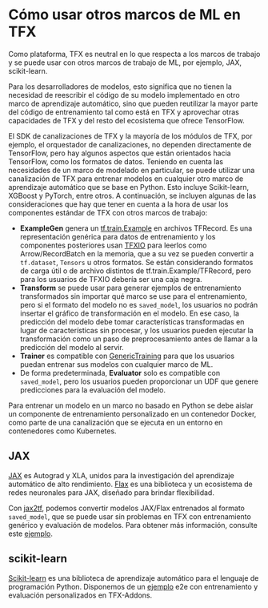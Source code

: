 # Cómo usar otros marcos de ML en TFX

Como plataforma, TFX es neutral en lo que respecta a los marcos de trabajo y se puede usar con otros marcos de trabajo de ML, por ejemplo, JAX, scikit-learn.

Para los desarrolladores de modelos, esto significa que no tienen la necesidad de reescribir el código de su modelo implementado en otro marco de aprendizaje automático, sino que pueden reutilizar la mayor parte del código de entrenamiento tal como está en TFX y aprovechar otras capacidades de TFX y del resto del ecosistema que ofrece TensorFlow.

El SDK de canalizaciones de TFX y la mayoría de los módulos de TFX, por ejemplo, el orquestador de canalizaciones, no dependen directamente de TensorFlow, pero hay algunos aspectos que están orientados hacia TensorFlow, como los formatos de datos. Teniendo en cuenta las necesidades de un marco de modelado en particular, se puede utilizar una canalización de TFX para entrenar modelos en cualquier otro marco de aprendizaje automático que se base en Python. Esto incluye Scikit-learn, XGBoost y PyTorch, entre otros. A continuación, se incluyen algunas de las consideraciones que hay que tener en cuenta a la hora de usar los componentes estándar de TFX con otros marcos de trabajo:

- **ExampleGen** genera un [tf.train.Example](https://www.tensorflow.org/tutorials/load_data/tfrecord) en archivos TFRecord. Es una representación genérica para datos de entrenamiento y los componentes posteriores usan [TFXIO](https://github.com/tensorflow/community/blob/master/rfcs/20191017-tfx-standardized-inputs.md) para leerlos como Arrow/RecordBatch en la memoria, que a su vez se pueden convertir a `tf.dataset`, `Tensors` u otros formatos. Se están considerando formatos de carga útil o de archivo distintos de tf.train.Example/TFRecord, pero para los usuarios de TFXIO debería ser una caja negra.
- **Transform** se puede usar para generar ejemplos de entrenamiento transformados sin importar qué marco se use para el entrenamiento, pero si el formato del modelo no es `saved_model`, los usuarios no podrán insertar el gráfico de transformación en el modelo. En ese caso, la predicción del modelo debe tomar características transformadas en lugar de características sin procesar, y los usuarios pueden ejecutar la transformación como un paso de preprocesamiento antes de llamar a la predicción del modelo al servir.
- **Trainer** es compatible con [GenericTraining](https://www.tensorflow.org/tfx/guide/trainer#generic_trainer) para que los usuarios puedan entrenar sus modelos con cualquier marco de ML.
- De forma predeterminada, **Evaluator** solo es compatible con `saved_model`, pero los usuarios pueden proporcionar un UDF que genere predicciones para la evaluación del modelo.

Para entrenar un modelo en un marco no basado en Python se debe aislar un componente de entrenamiento personalizado en un contenedor Docker, como parte de una canalización que se ejecuta en un entorno en contenedores como Kubernetes.

## JAX

[JAX](https://github.com/google/jax) es Autograd y XLA, unidos para la investigación del aprendizaje automático de alto rendimiento. [Flax](https://github.com/google/flax) es una biblioteca y un ecosistema de redes neuronales para JAX, diseñado para brindar flexibilidad.

Con [jax2tf](https://github.com/google/jax/tree/main/jax/experimental/jax2tf), podemos convertir modelos JAX/Flax entrenados al formato `saved_model`, que se puede usar sin problemas en TFX con entrenamiento genérico y evaluación de modelos. Para obtener más información, consulte este [ejemplo](https://github.com/tensorflow/tfx/blob/master/tfx/examples/penguin/penguin_utils_flax_experimental.py).

## scikit-learn

[Scikit-learn](https://scikit-learn.org/stable/) es una biblioteca de aprendizaje automático para el lenguaje de programación Python. Disponemos de un [ejemplo](https://github.com/tensorflow/tfx-addons/tree/main/examples/sklearn_penguins) e2e con entrenamiento y evaluación personalizados en TFX-Addons.

